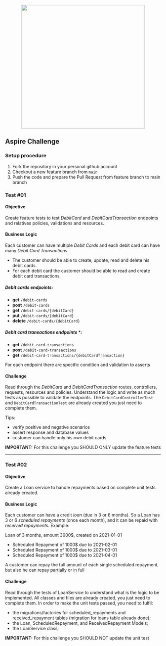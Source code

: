 <p align="center"><a href="https://aspireapp.com" target="_blank"><img src="https://global-uploads.webflow.com/5ed5b60be1889f546024ada0/5ed8a32c8e1f40c8d24bc32b_Aspire%20Logo%402x.png" width="400"></a></p>

## Aspire Challenge

### Setup procedure
1. Fork the repository in your personal github account
2. Checkout a new feature branch from `main`
3. Push the code and prepare the Pull Request from feature branch to main branch

### Test #01
#### Objective
Create feature tests to test *DebitCard* and *DebitCardTransaction* endpoints and relatives policies, validations and resources.

#### Business Logic
Each customer can have multiple *Debit Cards* and each debit card can have many *Debit Card Transactions*.

- The customer should be able to create, update, read and delete his debit cards. 
- For each debit card the customer should be able to read and create debit card transactions.

##### Debit cards endpoints:
- **get** `/debit-cards`
- **post** `/debit-cards`
- **get** `/debit-cards/{debitCard}`
- **put** `/debit-cards/{debitCard}`
- **delete** `/debit-cards/{debitCard}`

##### Debit card transactions endpoints *:
- **get** `/debit-card-transactions`
- **post** `/debit-card-transactions`
- **get** `/debit-card-transactions/{debitCardTransaction}`

For each endpoint there are specific condition and validation to asserts

#### Challenge
Read through the *DebitCard* and *DebitCardTransaction* routes, controllers, requests, resources and policies. 
Understand the logic and write as much tests as possible to validate the endpoints. The `DebitCardControllerTest` and `DebitCardTransactionTest` are already created you just need to complete them.

Tips:
- verify positive and negative scenarios
- assert response and database values
- customer can handle only his own debit cards

**IMPORTANT:** For this challenge you SHOULD ONLY update the feature tests

---

### Test #02

#### Objective
Create a Loan service to handle repayments based on complete unit tests already created.

#### Business Logic
Each customer can have a credit *loan* (due in 3 or 6 months). So a Loan has 3 or 6 *scheduled repayments* (once each month),
and it can be repaid with *received repayments*.
Example:

Loan of 3 months, amount 3000$, created on 2021-01-01
- Scheduled Repayment of 1000$ due to 2021-02-01
- Scheduled Repayment of 1000$ due to 2021-03-01
- Scheduled Repayment of 1000$ due to 2021-04-01

A customer can repay the full amount of each single scheduled repayment, but also he can repay partially or in full

#### Challenge
Read through the tests of LoanService to understand what is the logic to be implemented. All classes and files are already created, you just need to complete them.
In order to make the unit tests passed, you need to fulfil:
- the migrations/factories for scheduled_repayments and received_repayment tables (migration for loans table already done);
- the Loan, ScheduledRepayment, and ReceivedRepayment Models;
- the LoanService class;

**IMPORTANT:** For this challenge you SHOULD NOT update the unit test
